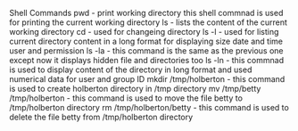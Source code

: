 Shell Commands
pwd - print working directory this shell commnad is used for printing the current working directory
ls - lists the content of the current working directory
cd - used for changeing directory
ls -l - used for listing current directory content in a long format for displaying size date and time user and permission
ls -la - this command is the same as the previous one except now it displays hidden file and directories too
ls -ln - this commnad is used to display content of the directory in long format and used numerical data for user and group ID
mkdir /tmp/holberton - this command is used to create holberton directory in /tmp directory
mv /tmp/betty /tmp/holberton - this command is used to move the file betty to /tmp/holberton directory
rm /tmp/holberton/betty - this command is used to delete the file betty from /tmp/holberton directory 
